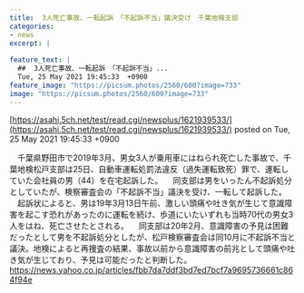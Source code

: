 ```yaml
---
title:  3人死亡事故、一転起訴　「不起訴不当」議決受け　千葉地検支部  
categories:
- news
excerpt: |
  
feature_text: |
  ##  3人死亡事故、一転起訴　「不起訴不当」...
  Tue, 25 May 2021 19:45:33  +0900
feature_image: "https://picsum.photos/2560/600?image=733"
image: "https://picsum.photos/2560/600?image=733"
---
```


[https://asahi.5ch.net/test/read.cgi/newsplus/1621939533/](https://asahi.5ch.net/test/read.cgi/newsplus/1621939533/)
posted on Tue, 25 May 2021 19:45:33  +0900

<!--more-->

　千葉県野田市で2019年3月、男女3人が乗用車にはねられ死亡した事故で、千葉地検松戸支部は25日、自動車運転処罰法違反（過失運転致死）罪で、運転していた会社員の男（44）を在宅起訴した。 　同支部は男をいったん不起訴処分としていたが、検察審査会の「不起訴不当」議決を受け、一転して起訴した。 　起訴状によると、男は19年3月13日午前、激しい頭痛や吐き気が生じて意識障害を起こす恐れがあったのに運転を続け、歩道にいたいずれも当時70代の男女3人をはね、死亡させたとされる。 　同支部は20年2月、意識障害の予見は困難だったとして男を不起訴処分としたが、松戸検察審査会は同10月に不起訴不当と議決。地検によると再捜査の結果、事故以前から意識障害の前兆として頭痛や吐き気が生じており、予見は可能だったと判断した。 https://news.yahoo.co.jp/articles/fbb7da7ddf3bd7ed7bcf7a9695736661c864f94e
